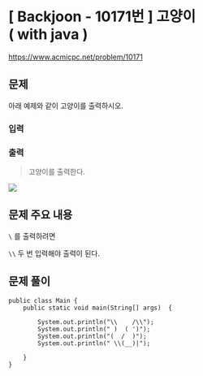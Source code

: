 # \[ Backjoon - 10171번 \] 고양이 ( with java )
https://www.acmicpc.net/problem/10171
## 문제
아래 예제와 같이 고양이를 출력하시오.

### 입력 
>
>
>
### 출력 
> 
>고양이를 출력한다.
> 

![](https://i.imgur.com/FQnAqiY.png)



## 문제 주요 내용
`\` 를 출력하려면 

`\\` 두 번 입력해야 출력이 된다.

## 문제 풀이

```
public class Main {  
    public static void main(String[] args)  {  
  
        System.out.println("\\    /\\");  
        System.out.println(" )  ( ')");  
        System.out.println("(  /  )");  
        System.out.println(" \\(__)|");  
  
    }  
}
```
